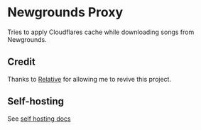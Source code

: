 # Newgrounds Proxy
Tries to apply Cloudflares cache while downloading songs from Newgrounds.

## Credit
Thanks to [Relative](https://github.com/relativemodder) for allowing me to revive this project.

## Self-hosting
See [self hosting docs](https://github.com/at4pm/NGProxyRevival/)
